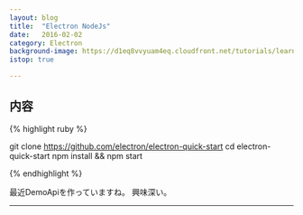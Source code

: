 ```yaml
---
layout: blog
title:  "Electron NodeJs"
date:   2016-02-02
category: Electron
background-image: https://d1eq8vvyuam4eq.cloudfront.net/tutorials/learn-electron/svg/electron_logo
istop: true

---
```


## 内容

{% highlight ruby %}

git clone https://github.com/electron/electron-quick-start
cd electron-quick-start
npm install && npm start
	
{% endhighlight %}

最近DemoApiを作っていますね。
興味深い。

---